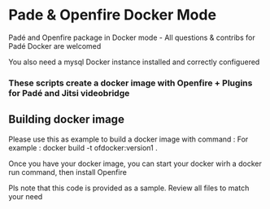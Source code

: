 # Pade & Openfire Docker Mode
Padé and Openfire package in Docker mode - All questions &amp; contribs for Padé Docker are welcomed

You also need a mysql Docker instance installed and correctly configuered

### These scripts create a docker image with Openfire + Plugins for Padé and Jitsi videobridge


## Building docker image 
Please use this as example to build a docker image with command :
For example :
docker build -t ofdocker:version1 .

Once you have your docker image, you can start your docker wirh a docker run command, then install Openfire

Pls note that this code is provided as a sample. Review all files to match your need


